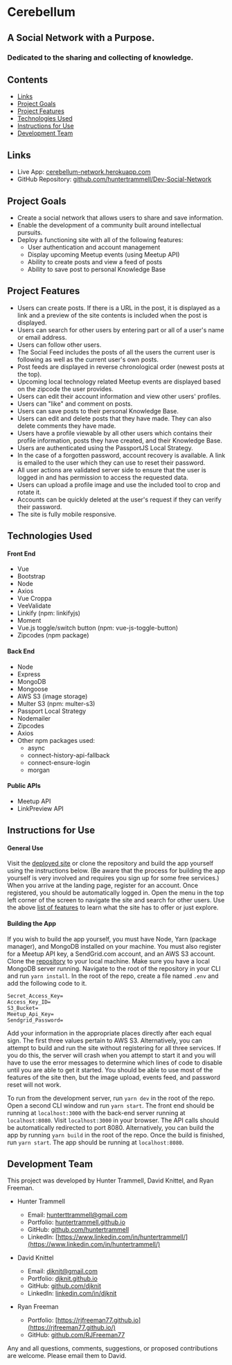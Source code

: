 # Cerebellum

## A Social Network with a Purpose.
### Dedicated to the sharing and collecting of knowledge.

## Contents
* [Links](#links)
* [Project Goals](#project-goals)
* [Project Features](#project-features)
* [Technologies Used](#technologies-used)
* [Instructions for Use](#instructions-for-use)
* [Development Team](#development-team)

## Links
* Live App: [cerebellum-network.herokuapp.com](https://cerebellum-network.herokuapp.com)
* GitHub Repository: [github.com/huntertrammell/Dev-Social-Network](https://github.com/huntertrammell/Dev-Social-Network)

## Project Goals
* Create a social network that allows users to share and save information.
* Enable the development of a community built around intellectual pursuits.
* Deploy a functioning site with all of the following features:
  - User authentication and account management
  - Display upcoming Meetup events (using Meetup API)
  - Ability to create posts and view a feed of posts
  - Ability to save post to personal Knowledge Base

## Project Features
* Users can create posts. If there is a URL in the post, it is displayed as a link and a preview of the site contents is included when the post is displayed.
* Users can search for other users by entering part or all of a user's name or email address.
* Users can follow other users.
* The Social Feed includes the posts of all the users the current user is following as well as the current user's own posts.
* Post feeds are displayed in reverse chronological order (newest posts at the top).
* Upcoming local technology related Meetup events are displayed based on the zipcode the user provides.
* Users can edit their account information and view other users' profiles.
* Users can "like" and comment on posts.
* Users can save posts to their personal Knowledge Base.
* Users can edit and delete posts that they have made. They can also delete comments they have made.
* Users have a profile viewable by all other users which contains their profile information, posts they have created, and their Knowledge Base.
* Users are authenticated using the PassportJS Local Strategy.
* In the case of a forgotten password, account recovery is available. A link is emailed to the user which they can use to reset their password.
* All user actions are validated server side to ensure that the user is logged in and has permission to access the requested data.
* Users can upload a profile image and use the included tool to crop and rotate it.
* Accounts can be quickly deleted at the user's request if they can verify their password.
* The site is fully mobile responsive.

## Technologies Used
#### Front End
* Vue
* Bootstrap
* Node
* Axios
* Vue Croppa
* VeeValidate
* Linkify (npm: linkifyjs)
* Moment
* Vue.js toggle/switch button (npm: vue-js-toggle-button)
* Zipcodes (npm package)

#### Back End
* Node
* Express
* MongoDB
* Mongoose
* AWS S3 (image storage)
* Multer S3 (npm: multer-s3)
* Passport Local Strategy
* Nodemailer
* Zipcodes
* Axios
* Other npm packages used:
  - async
  - connect-history-api-fallback
  - connect-ensure-login
  - morgan

#### Public APIs
* Meetup API
* LinkPreview API

## Instructions for Use
#### General Use
Visit the [deployed site](https://cerebellum-network.herokuapp.com) or clone the repository and build the app yourself using the instructions below. (Be aware that the process for building the app yourself is very involved and requires you sign up for some free services.) When you arrive at the landing page, register for an account. Once registered, you should be automatically logged in. Open the menu in the top left corner of the screen to navigate the site and search for other users. Use the above [list of features](#project-features) to learn what the site has to offer or just explore.

#### Building the App
If you wish to build the app yourself, you must have Node, Yarn (package manager), and MongoDB installed on your machine. You must also register for a Meetup API key, a SendGrid.com account, and an AWS S3 account. Clone the [repository](https://github.com/huntertrammell/Dev-Social-Network) to your local machine. Make sure you have a local MongoDB server running. Navigate to the root of the repository in your CLI and run `yarn install`. In the root of the repo, create a file named `.env` and add the following code to it.
```
Secret_Access_Key=
Access_Key_ID=
S3_Bucket=
Meetup_Api_Key=
Sendgrid_Password=
```
Add your information in the appropriate places directly after each equal sign. The first three values pertain to AWS S3. Alternatively, you can attempt to build and run the site without registering for all three services. If you do this, the server will crash when you attempt to start it and you will have to use the error messages to determine which lines of code to disable until you are able to get it started. You should be able to use most of the features of the site then, but the image upload, events feed, and password reset will not work.

To run from the development server, run `yarn dev` in the root of the repo. Open a second CLI window and run `yarn start`. The front end should be running at `localhost:3000` with the back-end server running at `localhost:8080`. Visit `localhost:3000` in your browser. The API calls should be automatically redirected to port 8080. Alternatively, you can build the app by running `yarn build` in the root of the repo. Once the build is finished, run `yarn start`. The app should be running at `localhost:8080`.

## Development Team
This project was developed by Hunter Trammell, David Knittel, and Ryan Freeman.

* Hunter Trammell
  - Email: [hunterttrammell@gmail.com](mailto:hunterttrammell@gmail.com)
  - Portfolio: [huntertrammell.github.io](https://huntertrammell.github.io/)
  - GitHub: [github.com/huntertrammell](https://github.com/huntertrammell)
  - LinkedIn: [https://www.linkedin.com/in/huntertrammell/](https://www.linkedin.com/in/huntertrammell/)

* David Knittel
  - Email: [djknit@gmail.com](mailto:djknit@gmail.com)
  - Portfolio: [djknit.github.io](https://djknit.github.io/)
  - GitHub: [github.com/djknit](https://github.com/djknit)
  - LinkedIn: [linkedin.com/in/djknit](https://www.linkedin.com/in/djknit/)

* Ryan Freeman
  - Portfolio: [https://rjfreeman77.github.io](https://rjfreeman77.github.io/)
  - GitHub: [github.com/RJFreeman77](https://github.com/RJFreeman77)

Any and all questions, comments, suggestions, or proposed contributions are welcome. Please email them to David.
